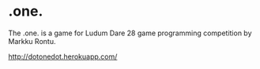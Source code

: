 .one.
=====

The .one. is a game for Ludum Dare 28 game programming competition by Markku Rontu.

http://dotonedot.herokuapp.com/
